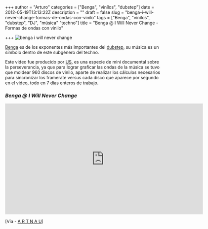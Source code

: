 +++
author = "Arturo"
categories = ["Benga", "vinílos", "dubstep"]
date = 2012-05-19T13:13:22Z
description = ""
draft = false
slug = "benga-i-will-never-change-formas-de-ondas-con-vinilo"
tags = ["Benga", "vinílos", "dubstep", "DJ", "música" "techno"]
title = "Benga @ I Will Never Change - Formas de ondas con vinilo"

+++
![benga i will never change](/content/images/2016/06/benga.jpg)

[Benga](https://www.myspace.com/bengabeats) es de los exponentes más importantes del [dubstep](https://es.wikipedia.org/wiki/Dubstep), su música es un símbolo dentro de este subgénero del techno.

Este video fue producido por [US](https://www.weareus.co.uk/), es una especie de mini documental sobre la perseverancia, ya que para lograr graficar las ondas de la música se tuvo que moldear 960 discos de vinilo, aparte de realizar los cálculos necesarios para sincronizar los framerate versus cada disco que aparece por segundo en el video, todo en 7 días enteros de trabajo.

### _**Benga @ I Will Never Change**_

<iframe src="https://player.vimeo.com/video/39760586?title=0&amp;byline=0&amp;portrait=0&amp;color=fd8a8a" frameborder="0" width="640" height="360"></iframe>

[Vía - [A R T N A U](https://www.artnau.com/2012/04/benga-i-will-never-change/)]
